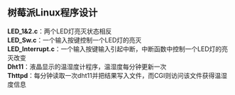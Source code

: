 ## 树莓派Linux程序设计
**LED_1&2.c**：两个LED灯亮灭状态相反  
**LED_Sw.c**：一个输入按键控制一个LED灯的亮灭  
**LED_Interrupt.c**：一个输入按键输入引起中断，中断函数中控制一个LED灯的亮灭改变  
**Dht11**：液晶显示的温湿度计程序，温湿度每分钟更新一次  
**Thttpd**：每分钟读取一次dht11并把结果写入文件，而CGI则访问该文件获得温湿度信息  
